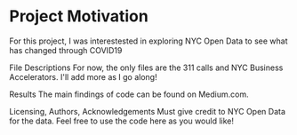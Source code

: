 # Project Motivation
For this project, I was interestested in exploring NYC Open Data to see what has changed through COVID19

File Descriptions
For now, the only files are the 311 calls and NYC Business Accelerators. I'll add more as I go along!

Results
The main findings of code can be found on Medium.com.

Licensing, Authors, Acknowledgements
Must give credit to NYC Open Data for the data. Feel free to use the code here as you would like!
